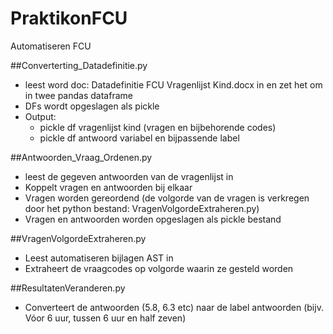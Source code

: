 # PraktikonFCU
Automatiseren FCU 

##Converterting_Datadefinitie.py

* leest word doc: Datadefinitie FCU Vragenlijst Kind.docx in en zet het om in twee pandas dataframe
* DFs wordt opgeslagen als pickle
* Output: 
	- pickle df vragenlijst kind (vragen en bijbehorende codes)
	- pickle df antwoord variabel en bijpassende label 

##Antwoorden_Vraag_Ordenen.py

* leest de gegeven antwoorden van de vragenlijst in
* Koppelt vragen en antwoorden bij elkaar
* Vragen worden gereordend (de volgorde van de vragen is verkregen door het python bestand: VragenVolgordeExtraheren.py)
* Vragen en antwoorden worden opgeslagen als pickle bestand


##VragenVolgordeExtraheren.py

* Leest automatiseren bijlagen AST in
* Extraheert de vraagcodes op volgorde waarin ze gesteld worden

##ResultatenVeranderen.py

* Converteert de antwoorden (5.8, 6.3 etc) naar de label antwoorden (bijv. Vóor 6 uur, tussen 6 uur en half zeven)



